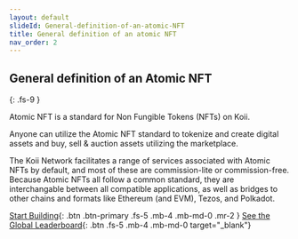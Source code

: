 ```yaml
---
layout: default
slideId: General-definition-of-an-atomic-NFT
title: General definition of an atomic NFT
nav_order: 2
---
```


## General definition of an Atomic NFT
{: .fs-9 }

Atomic NFT is a standard for Non Fungible Tokens (NFTs) on Koii. 

Anyone can utilize the Atomic NFT standard to tokenize and create digital assets and buy, sell & auction assets utilizing the marketplace. 

The Koii Network facilitates a range of services associated with Atomic NFTs by default, and most of these are commission-lite or commission-free. Because Atomic NFTs all follow a common standard, they are interchangable between all compatible applications, as well as bridges to other chains and formats like Ethereum (and EVM), Tezos, and Polkadot.

[Start Building](/docs/How-to-deploy-an-Atomic-NFT/){: .btn .btn-primary .fs-5 .mb-4 .mb-md-0 .mr-2 } [See the Global Leaderboard](https://koi.rocks){: .btn .fs-5 .mb-4 .mb-md-0 target="_blank"}
